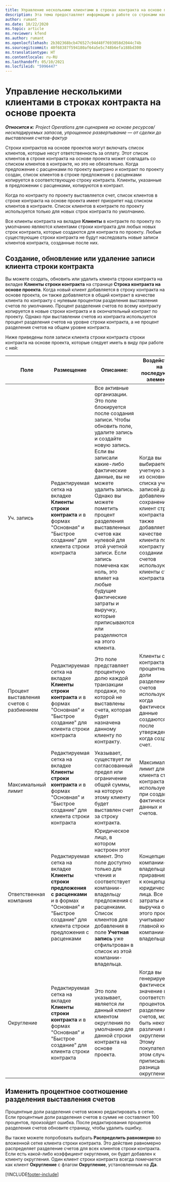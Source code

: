 ```yaml
---
title: Управление несколькими клиентами в строках контракта на основе проекта
description: Эта тема предоставляет информацию о работе со строками контрактов и контрактами, которые содержат несколько клиентов.
author: rumant
ms.date: 10/22/2020
ms.topic: article
ms.reviewer: kfend
ms.author: rumant
ms.openlocfilehash: 2b302368bcb476527c94d48f7693058d2044c74b
ms.sourcegitcommit: 40f68387f594180af64a5e5c748b6efa188bd300
ms.translationtype: HT
ms.contentlocale: ru-RU
ms.lasthandoff: 05/10/2021
ms.locfileid: "5996447"
---
```

# <a name="manage-multiple-customers-on-project-based-contract-lines"></a>Управление несколькими клиентами в строках контракта на основе проекта

_**Относится к:** Project Operations для сценариев на основе ресурсов/нескладируемых запасов, упрощенное развертывание — от сделки до выставления счетов-фактур_

Строки контрактов на основе проектов могут включать список клиентов, которые несут ответственность за оплату. Этот список клиентов в строке контракта на основе проекта может совпадать со списком клиентов в контракте, но это не обязательно. Когда предложение с расценками по проекту выиграно и контракт по проекту создан, список клиентов в строке предложения с расценками копируется в соответствующую строку контракта. Клиенты, указанные в предложении с расценками, копируются в контракт.

Когда по контракту по проекту выставляется счет, список клиентов в строке контракта на основе проекта имеет приоритет над списком клиентов в контракте. Список клиентов в контракте по проекту используется только для новых строк контракта по умолчанию.

Все клиенты контракта на вкладке **Клиенты** в контракте по проекту по умолчанию являются клиентами строки контракта для любых новых строк контракта, которые создаются для контракта по проекту. Любые существующие строки контракта не будут наследовать новые записи клиентов контракта, созданные после них.

## <a name="create-update-or-delete-a-contract-line-customer-record"></a>Создание, обновление или удаление записи клиента строки контракта

Вы можете создать, обновить или удалить клиента строки контракта на вкладке **Клиенты строки контракта** на странице **Строка контракта на основе проекта**. Когда новый клиент добавляется в строку контракта на основе проекта, он также добавляется в общий контракт в качестве клиента по контракту с нулевым процентом разделения выставления счетов по умолчанию. Процент разделения счетов по всему контракту копируется в новые строки контракта и в окончательный контракт по проекту. Однако при выставлении счетов из контракта используется процент разделения счетов на уровне строки контракта, а не процент разделения счетов на общем уровне контракта. 

Ниже приведены поля записи клиента строки контракта строки контракта на основе проекта, которые следует иметь в виду при работе с ней:

| Поле | Размещение | Описание: | Воздействие на последующие элементы |
| --- | --- | --- | --- |
| Уч. запись | Редактируемая сетка на вкладке **Клиенты строки контракта** и в формах "Основная" и "Быстрое создание" для клиента строки контракта | Все активные организации. Это поле блокируется после создания записи. Чтобы обновить поле, удалите запись и создайте новую запись. Если вы записали какие-либо фактические данные, вы не можете удалить запись. Однако вы можете пометить процент разделения выставленных счетов как нулевой для этой учетной записи. Если запись помечена как ноль, это влияет на любые будущие фактические затраты и выручку, которые приписываются или разделяются на этого клиента. | Когда вы выбираете учетную запись из основного списка учетных записей для ее добавления и сохранения, клиент строки контракта также добавляется в качестве клиента по контракту. При создании счетов используются клиенты строки контракта. |
| Процент выставления счетов с разбиением | Редактируемая сетка на вкладке **Клиенты строки контракта** и в формах "Основная" и "Быстрое создание" для клиента строки контракта | Это поле представляет процентную долю каждой транзакции продажи, по которой не выставлены счета, которая будет назначена данному клиенту по контракту. | Клиенты строки контракта и процентные доли разделения счетов используются, когда фактические данные создаются после утверждения и когда создается счет. |
| Максимальный лимит | Редактируемая сетка на вкладке **Клиенты строки контракта** и в формах "Основная" и "Быстрое создание" для клиента строки контракта | Указывает, существует ли согласованный предел или ограничение общей суммы, на которую этому клиенту будет выставлен счет за строку контракта. | Максимальный лимит для клиента строки контракта используется при создании фактических данных и счетов. |
| Ответственная компания | Редактируемая сетка на вкладке **Клиенты строки предложения с расценками** и в формах "Основная" и "Быстрое создание" для клиента строки предложения с расценками | Юридическое лицо, в котором настроен этот клиент. Это поле доступно только для чтения и соответствует компании-владельцу предложения с расценками. Список клиентов для добавления в поле **Учетная запись** уже отфильтрован в список из этой компании-владельца. | Концепция компании-владельца приравнивается к концепции юридического лица. Все затраты и выручка от этого проекта учитываются в главной книге компании-владельца. |
| Округление | Редактируемая сетка на вкладке **Клиенты строки контракта** и в формах "Основная" и "Быстрое создание" для клиента строки контракта | Это поле указывает, является ли данный клиент клиентом округления по умолчанию для данной строки контракта на основе проекта. | Когда вы генерируете фактическое значение в соответствии с процентом разделения счетов, могут быть некоторые различия в округлении. Этому покупателю в этом случае приписывается разница округления. |

## <a name="edit-billing-split-percentages"></a>Изменить процентное соотношение разделения выставления счетов

Процентные доли разделения счетов можно редактировать в сетке. Если процентные доли разделения счетов в сумме не составляют 100 процентов, произойдет ошибка. После редактирования процентов разделения счетов обновите страницу, чтобы удалить ошибку.

Вы также можете попробовать выбрать **Распределить равномерно** во вложенной сетке клиента строки контракта. Это действие равномерно распределяет разделение счетов для всех клиентов строки контракта. Если есть какой-либо коэффициент округления, он будет добавлен к клиенту округления. Один клиент строки контракта всегда помечается как клиент **Округление** с флагом **Округление**, установленным на **Да**.


[!INCLUDE[footer-include](../includes/footer-banner.md)]